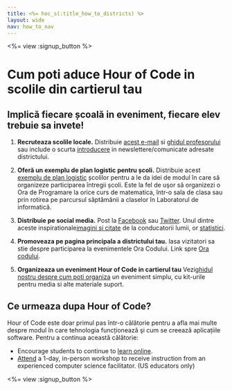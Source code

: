 ```yaml
---
title: <%= hoc_s(:title_how_to_districts) %>
layout: wide
nav: how_to_nav
---
```

<%= view :signup_button %>

# Cum poti aduce Hour of Code in scolile din cartierul tau

## Implică fiecare școală in eveniment, fiecare elev trebuie sa invete!

1. **Recruteaza scolile locale.** Distribuie [acest e-mail](<%= resolve_url('/promote/resources#sample-emails') %>) si [ghidul profesorului](<%= resolve_url('/how-to') %>) sau include o scurta [introducere](<%= resolve_url('/promote/stats') %>) in newslettere/comunicate adresate districtului.

2. **Oferă un exemplu de plan logistic pentru școli.** Distribuie acest [exemplu de plan logistic](<%= localized_file('/files/HOC_Logistics_plan.pdf') %>) școlilor pentru a le da idei de modul în care să organizeze participarea întregii școli. Este la fel de uşor să organizezi o Ora de Programare la orice curs de matematica, într-o sala de clasa sau prin rotirea pe parcursul săptămânii a claselor în Laboratorul de informatică.

3. **Distribuie pe social media.** Post la [Facebook](https://www.facebook.com/sharer/sharer.php?u=http%3A%2F%2Fhourofcode.com%2Fus) sau [Twitter](https://twitter.com/intent/tweet?url=http%3A%2F%2Fhourofcode.com&text=I%27m%20participating%20in%20this%20year%27s%20%23HourOfCode%2C%20are%20you%3F%20%40codeorg&original_referer=https%3A%2F%2Fwww.google.com%2Furl%3Fq%3Dhttps%253A%252F%252Ftwitter.com%252Fshare%253Fhashtags%253D%2526amp%253Brelated%253Dcodeorg%2526amp%253Btext%253DI%252527m%252Bparticipating%252Bin%252Bthis%252Byear%252527s%252B%252523HourOfCode%25252C%252Bare%252Byou%25253F%252B%252540codeorg%2526amp%253Burl%253Dhttp%25253A%25252F%25252Fhourofcode.com%26sa%3DD%26sntz%3D1%26usg%3DAFQjCNE1GLTUbKZfMlEh9Aj5w0iswz6PYQ&related=codeorg&hashtags=). Unul dintre aceste inspirationale[imagini si citate](<%= resolve_url('/promoveaza/resurse#social') %>) de la conducatorii lumii, or [statistici](<%= resolve_url('/promovari/statistici') %>).

4. **Promoveaza pe pagina principala a districtului tau.** lasa vizitatori sa stie despre participarea la evenimentele Ora Codului. Link spre [Ora codului](<%= resolve_url('/') %>).

5. **Organizeaza un eveniment Hour of Code in cartierul tau** Vezi[ghidul nostru despre cum poti organiza](<%= resolve_url('/how-to/events') %>) un eveniment simplu, cu kit-urile pentru media si alte materiale suport.

## Ce urmeaza dupa Hour of Code?

Hour of Code este doar primul pas într-o călătorie pentru a afla mai multe despre modul în care tehnologia funcționează şi cum se creează aplicațiile software. Pentru a continua această călătorie:

- Encourage students to continue to [learn online](<%= codeorg_url('/learn/beyond') %>).
- [Attend](<%= codeorg_url('/professional-development-workshops') %>) a 1-day, in-person workshop to receive instruction from an experienced computer science facilitator. (US educators only)

<%= view :signup_button %>